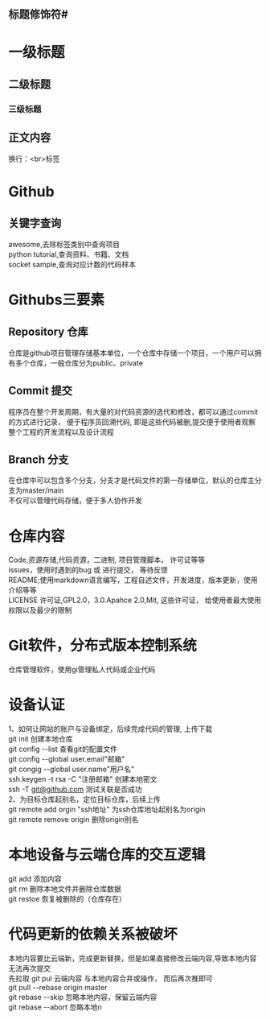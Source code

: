 ## 标题修饰符\#

# 一级标题
## 二级标题
### 三级标题

## 正文内容
   换行：\<br\>标签

# Github 
## 关键字查询
awesome,去除标签类别中查询项目<br>
python tutorial,查询资料、书籍、文档<br>
socket sample,查询对应计数的代码样本<br>
# Githubs三要素
## Repository 仓库
仓库是github项目管理存储基本单位，一个仓库中存储一个项目，一个用户可以拥有多个仓库，一般仓库分为public、private
## Commit 提交
程序员在整个开发周期，有大量的对代码资源的选代和修改，都可以通过commit的方式进行记录， 便于程序员回溯代码, 即是这些代码被删,提交便于使用者观察整个工程的开发流程以及设计流程
## Branch 分支
在仓库中可以包含多个分支，分支才是代码文件的第一存储单位，默认的仓库主分支为master/main<br>
不仅可以管理代码存储，便于多人协作开发<br>

# 仓库内容
Code,资源存储,代码资源，二进制, 项目管理脚本， 许可证等等<br>
issues，使用时遇到的bug 或 进行提交， 等待反馈<br>
README;使用markdown语言编写，工程自述文件，开发进度，版本更新，使用介绍等等<br>
LICENSE 许可证,GPL2.0，3.0.Apahce 2.0,Mit, 这些许可证， 给使用者最大使用权限以及最少的限制<br>
# Git软件，分布式版本控制系统
仓库管理软件，使用gi管理私人代码或企业代码<br>

# 设备认证
1、如何让网站的账户与设备绑定，后续完成代码的管理, 上传下载<br>
git init   创建本地仓库<br>
git config --list   查看git的配置文件<br>
git config --global user.email"邮箱"<br>
git congig --global user.name"用户名“<br>
ssh.keygen -t rsa -C "注册邮箱"   创建本地密文<br>
ssh -T git@github.com   测试关联是否成功<br>
2、为目标仓库起别名，定位目标仓库，后续上传<br>
git remote add orgin "ssh地址"   为ssh仓库地址起别名为origin<br>
git remote remove origin   删除origin别名<br>
# 本地设备与云端仓库的交互逻辑
git add       添加内容<br>
git rm        删除本地文件并删除仓库数据<br>
git restoe    恢复被删除的（仓库存在）<br>

# 代码更新的依赖关系被破坏
本地内容要比云端新，完成更新替换，但是如果直接修改云端内容,导致本地内容无法再次提交<br>
先拉取 git pul 云端内容 与本地内容合井或操作， 而后再次推即可<br>
git pull --rebase origin master<br>
git rebase --skip   忽略本地内容，保留云端内容<br>
git rebase --abort  忽略本地n



